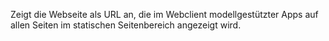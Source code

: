 Zeigt die Webseite als URL an, die im Webclient modellgestützter Apps auf allen Seiten im statischen Seitenbereich angezeigt wird.


